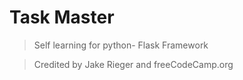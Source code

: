 # Task Master

>Self learning for python- Flask Framework


>Credited by Jake Rieger and freeCodeCamp.org


